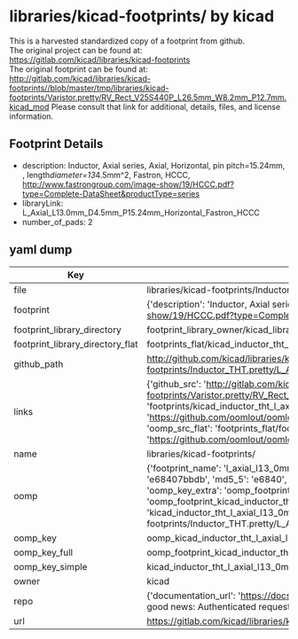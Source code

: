 # libraries/kicad-footprints/ by kicad  
This is a harvested standardized copy of a footprint from github.  
The original project can be found at:  
https://gitlab.com/kicad/libraries/kicad-footprints  
The original footprint can be found at:
http://gitlab.com/kicad/libraries/kicad-footprints//blob/master/tmp/libraries/kicad-footprints/Varistor.pretty/RV_Rect_V25S440P_L26.5mm_W8.2mm_P12.7mm.kicad_mod
Please consult that link for additional, details, files, and license information.  
## Footprint Details
* description: Inductor, Axial series, Axial, Horizontal, pin pitch=15.24mm, , length*diameter=13*4.5mm^2, Fastron, HCCC, http://www.fastrongroup.com/image-show/19/HCCC.pdf?type=Complete-DataSheet&productType=series  
* libraryLink: L_Axial_L13.0mm_D4.5mm_P15.24mm_Horizontal_Fastron_HCCC  
* number_of_pads: 2  
## yaml dump  
| Key | Value |  
| --- | --- |  
| file | libraries/kicad-footprints/Inductor_THT.pretty/L_Axial_L13.0mm_D4.5mm_P15.24mm_Horizontal_Fastron_HCCC.kicad_mod |  
| footprint | {'description': 'Inductor, Axial series, Axial, Horizontal, pin pitch=15.24mm, , length*diameter=13*4.5mm^2, Fastron, HCCC, http://www.fastrongroup.com/image-show/19/HCCC.pdf?type=Complete-DataSheet&productType=series', 'libraryLink': 'L_Axial_L13.0mm_D4.5mm_P15.24mm_Horizontal_Fastron_HCCC', 'number_of_pads': 2} |  
| footprint_library_directory | footprint_library_owner/kicad_libraries/kicad-footprints/ |  
| footprint_library_directory_flat | footprints_flat/kicad_inductor_tht_l_axial_l13_0mm_d4_5mm_p15_24mm_horizontal_fastron_hccc/working |  
| github_path | http://github.com/kicad/libraries/kicad-footprints//blob/master/tmp/libraries/kicad-footprints/Inductor_THT.pretty/L_Axial_L13.0mm_D4.5mm_P15.24mm_Horizontal_Fastron_HCCC.kicad_mod |  
| links | {'github_src': 'http://gitlab.com/kicad/libraries/kicad-footprints//blob/master/tmp/libraries/kicad-footprints/Varistor.pretty/RV_Rect_V25S440P_L26.5mm_W8.2mm_P12.7mm.kicad_mod', 'github_src_repo': 'https://gitlab.com/kicad/libraries/kicad-footprints', 'oomp_bot': 'footprints/kicad_inductor_tht_l_axial_l13_0mm_d4_5mm_p15_24mm_horizontal_fastron_hccc/working', 'oomp_bot_github': 'https://github.com/oomlout/oomlout_oomp_footprint_bot/tree/main/footprints/kicad_inductor_tht_l_axial_l13_0mm_d4_5mm_p15_24mm_horizontal_fastron_hccc/working', 'oomp_src_flat': 'footprints_flat/footprints_flat/kicad_inductor_tht_l_axial_l13_0mm_d4_5mm_p15_24mm_horizontal_fastron_hccc/working', 'oomp_src_flat_github': 'https://github.com/oomlout/oomlout_oomp_footprint_src/tree/main/footprints_flat/kicad_inductor_tht_l_axial_l13_0mm_d4_5mm_p15_24mm_horizontal_fastron_hccc/working'} |  
| name | libraries/kicad-footprints/ |  
| oomp | {'footprint_name': 'l_axial_l13_0mm_d4_5mm_p15_24mm_horizontal_fastron_hccc', 'library_name': 'inductor_tht', 'md5': 'e68407bbdbf97e2f7063b72f91537831', 'md5_10': 'e68407bbdb', 'md5_5': 'e6840', 'md5_6': 'e68407', 'oomp_key': 'oomp_kicad_inductor_tht_l_axial_l13_0mm_d4_5mm_p15_24mm_horizontal_fastron_hccc', 'oomp_key_extra': 'oomp_footprint_kicad_inductor_tht_l_axial_l13_0mm_d4_5mm_p15_24mm_horizontal_fastron_hccc', 'oomp_key_full': 'oomp_footprint_kicad_inductor_tht_l_axial_l13_0mm_d4_5mm_p15_24mm_horizontal_fastron_hccc_e68407', 'oomp_key_simple': 'kicad_inductor_tht_l_axial_l13_0mm_d4_5mm_p15_24mm_horizontal_fastron_hccc', 'original_filename': 'libraries/kicad-footprints/Inductor_THT.pretty/L_Axial_L13.0mm_D4.5mm_P15.24mm_Horizontal_Fastron_HCCC.kicad_mod', 'owner_name': 'kicad'} |  
| oomp_key | oomp_kicad_inductor_tht_l_axial_l13_0mm_d4_5mm_p15_24mm_horizontal_fastron_hccc |  
| oomp_key_full | oomp_footprint_kicad_inductor_tht_l_axial_l13_0mm_d4_5mm_p15_24mm_horizontal_fastron_hccc |  
| oomp_key_simple | kicad_inductor_tht_l_axial_l13_0mm_d4_5mm_p15_24mm_horizontal_fastron_hccc |  
| owner | kicad |  
| repo | {'documentation_url': 'https://docs.github.com/rest/overview/resources-in-the-rest-api#rate-limiting', 'message': "API rate limit exceeded for 84.66.173.59. (But here's the good news: Authenticated requests get a higher rate limit. Check out the documentation for more details.)"} |  
| url | https://gitlab.com/kicad/libraries/kicad-footprints |  

